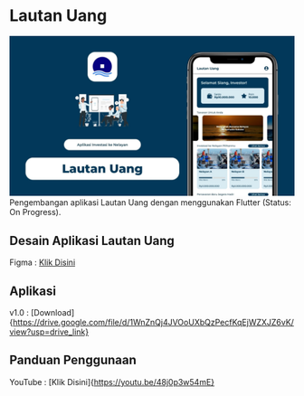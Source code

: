 # Lautan Uang

![Thumbnail Lautan Uang](./Thumbnail_Lautan_Uang.jpg)
Pengembangan aplikasi Lautan Uang dengan menggunakan Flutter (Status: On Progress).

## Desain Aplikasi Lautan Uang

Figma : [Klik Disini](https://www.figma.com/file/35MLtIJkCGTec8sJFzUWWx/Lautan-Uang-Mobile-App-Design?type=design&node-id=0%3A1&t=PnWZVLbLmvsWjL3c-1)

## Aplikasi

v1.0 : [Download]{https://drive.google.com/file/d/1WnZnQj4JVOoUXbQzPecfKqEjWZXJZ6vK/view?usp=drive_link}

## Panduan Penggunaan

YouTube : [Klik Disini]{https://youtu.be/48j0p3w54mE}
